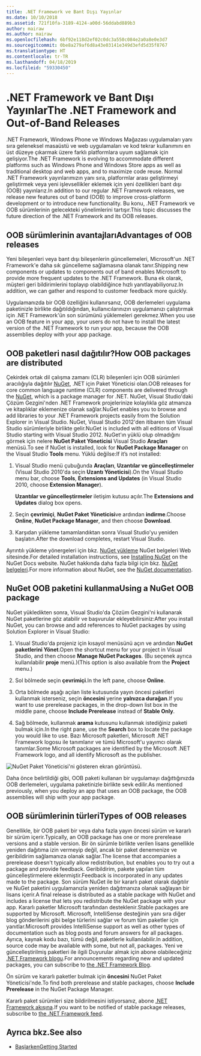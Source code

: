 ```yaml
---
title: .NET Framework ve Bant Dışı Yayınlar
ms.date: 10/10/2018
ms.assetid: 721f10fa-3189-4124-a00d-56ddabd889b3
author: mairaw
ms.author: mairaw
ms.openlocfilehash: 6bf92e118d2ef02c0dc3a550c084e2a0a8e0e3d7
ms.sourcegitcommit: 0be8a279af6d8a43e03141e349d3efd5d35f8767
ms.translationtype: HT
ms.contentlocale: tr-TR
ms.lasthandoff: 04/18/2019
ms.locfileid: "59330450"
---
```

# <a name="the-net-framework-and-out-of-band-releases"></a><span data-ttu-id="33870-102">.NET Framework ve Bant Dışı Yayınlar</span><span class="sxs-lookup"><span data-stu-id="33870-102">The .NET Framework and Out-of-Band Releases</span></span>

<span data-ttu-id="33870-103">.NET Framework, Windows Phone ve Windows Mağazası uygulamaları yanı sıra geleneksel masaüstü ve web uygulamaları ve kod tekrar kullanımını en üst düzeye çıkarmak üzere farklı platformlara uyum sağlamak için gelişiyor.</span><span class="sxs-lookup"><span data-stu-id="33870-103">The .NET Framework is evolving to accommodate different platforms such as Windows Phone and Windows Store apps as well as traditional desktop and web apps, and to maximize code reuse.</span></span> <span data-ttu-id="33870-104">Normal .NET Framework yayınlarımızın yanı sıra, platformlar arası geliştirmeyi geliştirmek veya yeni işlevsellikler eklemek için yeni özellikleri bant dışı (OOB) yayınlarız.</span><span class="sxs-lookup"><span data-stu-id="33870-104">In addition to our regular .NET Framework releases, we release new features out of band (OOB) to improve cross-platform development or to introduce new functionality.</span></span> <span data-ttu-id="33870-105">Bu konu, .NET Framework ve OOB sürümlerinin gelecekteki yönelimlerini tartışır.</span><span class="sxs-lookup"><span data-stu-id="33870-105">This topic discusses the future direction of the .NET Framework and its OOB releases.</span></span>

## <a name="advantages-of-oob-releases"></a><span data-ttu-id="33870-106">OOB sürümlerinin avantajları</span><span class="sxs-lookup"><span data-stu-id="33870-106">Advantages of OOB releases</span></span>
 <span data-ttu-id="33870-107">Yeni bileşenleri veya bant dışı bileşenlerin güncellemeleri, Microsoft'un .NET Framework'e daha sık güncelleme sağlamasına olanak tanır.</span><span class="sxs-lookup"><span data-stu-id="33870-107">Shipping new components or updates to components out of band enables Microsoft to provide more frequent updates to the .NET Framework.</span></span> <span data-ttu-id="33870-108">Buna ek olarak, müşteri geri bildirimlerini toplayıp olabildiğince hızlı yanıtlayabiliyoruz.</span><span class="sxs-lookup"><span data-stu-id="33870-108">In addition, we can gather and respond to customer feedback more quickly.</span></span>

 <span data-ttu-id="33870-109">Uygulamanızda bir OOB özelliğini kullanırsanız, OOB derlemeleri uygulama paketinizle birlikte dağıtıldığından, kullanıcılarınızın uygulamanızı çalıştırmak için .NET Framework'ün son sürümünü yüklemeleri gerekmez.</span><span class="sxs-lookup"><span data-stu-id="33870-109">When you use an OOB feature in your app, your users do not have to install the latest version of the .NET Framework to run your app, because the OOB assemblies deploy with your app package.</span></span>

## <a name="how-oob-packages-are-distributed"></a><span data-ttu-id="33870-110">OOB paketleri nasıl dağıtılır?</span><span class="sxs-lookup"><span data-stu-id="33870-110">How OOB packages are distributed</span></span>
<span data-ttu-id="33870-111">Çekirdek ortak dil çalışma zamanı (CLR) bileşenleri için OOB sürümleri aracılığıyla dağıtılır [NuGet](https://www.nuget.org/), .NET için Paket Yöneticisi olan.</span><span class="sxs-lookup"><span data-stu-id="33870-111">OOB releases for core common language runtime (CLR) components are delivered through the [NuGet](https://www.nuget.org/), which is a package manager for .NET.</span></span> <span data-ttu-id="33870-112">NuGet, Visual Studio'daki Çözüm Gezgini'nden .NET Framework projelerinize kolaylıkla göz atmanıza ve kitaplıklar eklemenize olanak sağlar.</span><span class="sxs-lookup"><span data-stu-id="33870-112">NuGet enables you to browse and add libraries to your .NET Framework projects easily from the Solution Explorer in Visual Studio.</span></span> <span data-ttu-id="33870-113">NuGet, Visual Studio 2012'den itibaren tüm Visual Studio sürümleriyle birlikte gelir.</span><span class="sxs-lookup"><span data-stu-id="33870-113">NuGet is included with all editions of Visual Studio starting with Visual Studio 2012.</span></span> <span data-ttu-id="33870-114">NuGet'ın yüklü olup olmadığını görmek için nelere **NuGet Paket Yöneticisi** Visual Studio **Araçları** menüsü.</span><span class="sxs-lookup"><span data-stu-id="33870-114">To see if NuGet is installed, look for **NuGet Package Manager** on the Visual Studio **Tools** menu.</span></span> <span data-ttu-id="33870-115">Yüklü değilse:</span><span class="sxs-lookup"><span data-stu-id="33870-115">If it’s not installed:</span></span>

1. <span data-ttu-id="33870-116">Visual Studio menü çubuğunda **Araçları**, **Uzantılar ve güncelleştirmeler** (Visual Studio 2010'da seçin **Uzantı Yöneticisi**).</span><span class="sxs-lookup"><span data-stu-id="33870-116">On the Visual Studio menu bar, choose **Tools**, **Extensions and Updates** (in Visual Studio 2010, choose **Extension Manager**).</span></span>

     <span data-ttu-id="33870-117">**Uzantılar ve güncelleştirmeler** iletişim kutusu açılır.</span><span class="sxs-lookup"><span data-stu-id="33870-117">The **Extensions and Updates** dialog box opens.</span></span>

2. <span data-ttu-id="33870-118">Seçin **çevrimiçi**, **NuGet Paket Yöneticisi**ve ardından **indirme**.</span><span class="sxs-lookup"><span data-stu-id="33870-118">Choose **Online**, **NuGet Package Manager**, and then choose **Download**.</span></span>

3. <span data-ttu-id="33870-119">Karşıdan yükleme tamamlandıktan sonra Visual Studio'yu yeniden başlatın.</span><span class="sxs-lookup"><span data-stu-id="33870-119">After the download completes, restart Visual Studio.</span></span>

 <span data-ttu-id="33870-120">Ayrıntılı yükleme yönergeleri için bkz. [NuGet yükleme](/nuget/install-nuget-client-tools) NuGet belgeleri Web sitesinde.</span><span class="sxs-lookup"><span data-stu-id="33870-120">For detailed installation instructions, see [Installing NuGet](/nuget/install-nuget-client-tools) on the NuGet Docs website.</span></span> <span data-ttu-id="33870-121">NuGet hakkında daha fazla bilgi için bkz. [NuGet belgeleri](/nuget).</span><span class="sxs-lookup"><span data-stu-id="33870-121">For more information about NuGet, see the [NuGet documentation](/nuget).</span></span>

## <a name="using-a-nuget-oob-package"></a><span data-ttu-id="33870-122">NuGet OOB paketini kullanma</span><span class="sxs-lookup"><span data-stu-id="33870-122">Using a NuGet OOB package</span></span>
 <span data-ttu-id="33870-123">NuGet yükledikten sonra, Visual Studio'da Çözüm Gezgini'ni kullanarak NuGet paketlerine göz atabilir ve başvurular ekleyebilirsiniz:</span><span class="sxs-lookup"><span data-stu-id="33870-123">After you install NuGet, you can browse and add references to NuGet packages by using Solution Explorer in Visual Studio:</span></span>

1. <span data-ttu-id="33870-124">Visual Studio'da projeniz için kısayol menüsünü açın ve ardından **NuGet paketlerini Yönet**.</span><span class="sxs-lookup"><span data-stu-id="33870-124">Open the shortcut menu for your project in Visual Studio, and then choose **Manage NuGet Packages**.</span></span> <span data-ttu-id="33870-125">(Bu seçenek ayrıca kullanılabilir **proje** menü.)</span><span class="sxs-lookup"><span data-stu-id="33870-125">(This option is also available from the **Project** menu.)</span></span>

2. <span data-ttu-id="33870-126">Sol bölmede seçin **çevrimiçi**.</span><span class="sxs-lookup"><span data-stu-id="33870-126">In the left pane, choose **Online**.</span></span>

3. <span data-ttu-id="33870-127">Orta bölmede aşağı açılan liste kutusunda yayın öncesi paketleri kullanmak isterseniz, seçin **öncesini** yerine **yalnızca durağan**.</span><span class="sxs-lookup"><span data-stu-id="33870-127">If you want to use prerelease packages, in the drop-down list box in the middle pane, choose **Include Prerelease** instead of **Stable Only**.</span></span>

4. <span data-ttu-id="33870-128">Sağ bölmede, kullanmak **arama** kutusunu kullanmak istediğiniz paketi bulmak için.</span><span class="sxs-lookup"><span data-stu-id="33870-128">In the right pane, use the **Search** box to locate the package you would like to use.</span></span> <span data-ttu-id="33870-129">Bazı Microsoft paketleri, Microsoft .NET Framework logosu ile tanımlanır ve tümü Microsoft'u yayımcı olarak tanımlar.</span><span class="sxs-lookup"><span data-stu-id="33870-129">Some Microsoft packages are identified by the Microsoft .NET Framework logo, and all identify Microsoft as the publisher.</span></span>

 ![NuGet Paket Yöneticisi'ni gösteren ekran görüntüsü.](./media/the-net-framework-and-out-of-band-releases/nuget-package-manager-dialog.png)

 <span data-ttu-id="33870-131">Daha önce belirtildiği gibi, OOB paketi kullanan bir uygulamayı dağıttığınızda OOB derlemeleri, uygulama paketinizle birlikte sevk edilir.</span><span class="sxs-lookup"><span data-stu-id="33870-131">As mentioned previously, when you deploy an app that uses an OOB package, the OOB assemblies will ship with your app package.</span></span>

## <a name="types-of-oob-releases"></a><span data-ttu-id="33870-132">OOB sürümlerinin türleri</span><span class="sxs-lookup"><span data-stu-id="33870-132">Types of OOB releases</span></span>
 <span data-ttu-id="33870-133">Genellikle, bir OOB paketi bir veya daha fazla yayın öncesi sürüm ve kararlı bir sürüm içerir.</span><span class="sxs-lookup"><span data-stu-id="33870-133">Typically, an OOB package has one or more prerelease versions and a stable version.</span></span> <span data-ttu-id="33870-134">Bir ön sürümle birlikte verilen lisans genellikle yeniden dağıtıma izin vermeyip değil, ancak bir paket denemenize ve geribildirim sağlamanıza olanak sağlar.</span><span class="sxs-lookup"><span data-stu-id="33870-134">The license that accompanies a prerelease doesn't typically allow redistribution, but enables you to try out a package and provide feedback.</span></span> <span data-ttu-id="33870-135">Geribildirim, pakete yapılan tüm güncelleştirmelere eklenmiştir.</span><span class="sxs-lookup"><span data-stu-id="33870-135">Feedback is incorporated in any updates made to the package.</span></span> <span data-ttu-id="33870-136">Son sürüm NuGet ile bir kararlı paket olarak dağıtılır ve NuGet paketini uygulamanızla yeniden dağıtmanıza olanak sağlayan bir lisans içerir.</span><span class="sxs-lookup"><span data-stu-id="33870-136">A final release is distributed as a stable package with NuGet and includes a license that lets you redistribute the NuGet package with your app.</span></span> <span data-ttu-id="33870-137">Kararlı paketler Microsoft tarafından desteklenir.</span><span class="sxs-lookup"><span data-stu-id="33870-137">Stable packages are supported by Microsoft.</span></span> <span data-ttu-id="33870-138">Microsoft, IntelliSense desteğinin yanı sıra diğer blog gönderilerini gibi belge türlerini sağlar ve forum tüm paketler için yanıtlar.</span><span class="sxs-lookup"><span data-stu-id="33870-138">Microsoft provides IntelliSense support as well as other types of documentation such as blog posts and forum answers for all packages.</span></span> <span data-ttu-id="33870-139">Ayrıca, kaynak kodu bazı, tümü değil, paketlerle kullanılabilir.</span><span class="sxs-lookup"><span data-stu-id="33870-139">In addition, source code may be available with some, but not all, packages.</span></span> <span data-ttu-id="33870-140">Yeni ve güncelleştirilmiş paketleri ile ilgili Duyurular almak için abone olabileceğiniz [.NET Framework blogu](https://devblogs.microsoft.com/dotnet/).</span><span class="sxs-lookup"><span data-stu-id="33870-140">For announcements regarding new and updated packages, you can subscribe to [the .NET Framework Blog](https://devblogs.microsoft.com/dotnet/).</span></span>

 <span data-ttu-id="33870-141">Ön sürüm ve kararlı paketler bulmak için **öncesini** NuGet Paket Yöneticisi'nde.</span><span class="sxs-lookup"><span data-stu-id="33870-141">To find both prerelease and stable packages, choose **Include Prerelease** in the NuGet Package Manager.</span></span>

 <span data-ttu-id="33870-142">Kararlı paket sürümleri size bildirilmesini istiyorsanız, abone [.NET Framework akışına](https://nuget.org/api/v2/curated-feeds/dotnetframework/Packages/).</span><span class="sxs-lookup"><span data-stu-id="33870-142">If you want to be notified of stable package releases, subscribe to [the .NET Framework feed](https://nuget.org/api/v2/curated-feeds/dotnetframework/Packages/).</span></span>

## <a name="see-also"></a><span data-ttu-id="33870-143">Ayrıca bkz.</span><span class="sxs-lookup"><span data-stu-id="33870-143">See also</span></span>

- [<span data-ttu-id="33870-144">Başlarken</span><span class="sxs-lookup"><span data-stu-id="33870-144">Getting Started</span></span>](../../../docs/framework/get-started/index.md)